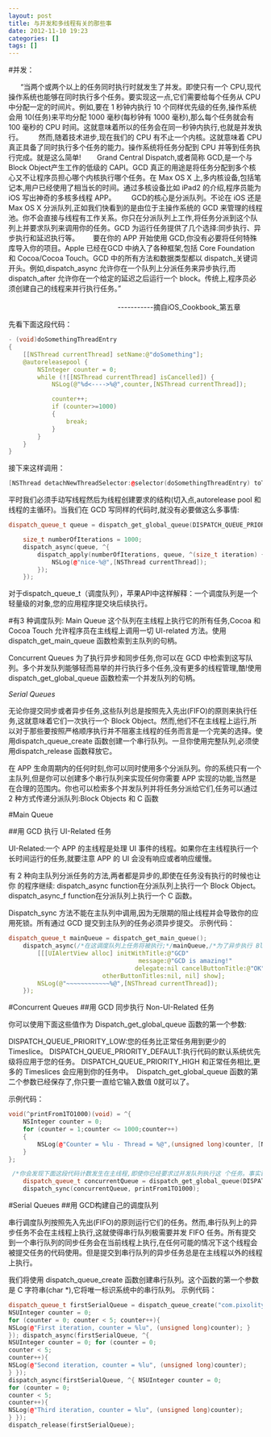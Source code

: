 ```yaml
---
layout: post
title: 与并发和多线程有关的那些事
date: 2012-11-10 19:23
categories: []
tags: []
---
```

#并发：

      “当两个或两个以上的任务同时执行时就发生了并发。即使只有一个 CPU,现代操作系统也能够在同时执行多个任务。要实现这一点,它们需要给每个任务从 CPU 中分配一定的时间片。例如,要在 1 秒钟内执行 10 个同样优先级的任务,操作系统会用 10(任务)来平均分配 1000 毫秒(每秒钟有 1000 毫秒),那么每个任务就会有
 100 毫秒的 CPU 时间。这就意味着所以的任务会在同一秒钟内执行,也就是并发执行。
       然而,随着技术进步,现在我们的 CPU 有不止一个内核。这就意味着 CPU 真正具备了同时执行多个任务的能力。操作系统将任务分配到 CPU 并等到任务执行完成。就是这么简单!
       Grand Central Dispatch,或者简称 GCD,是一个与 Block Object产生工作的低级的 CAPI。GCD 真正的用途是将任务分配到多个核心又不让程序员担心哪个内核执行哪个任务。在 Max OS X 上,多内核设备,包括笔记本,用户已经使用了相当长的时间。通过多核设备比如
 iPad2 的介绍,程序员能为 iOS 写出神奇的多核多线程 APP。
       GCD的核心是分派队列。不论在 iOS 还是 Max OS X 分派队列,正如我们快看到的是由位于主操作系统的 GCD 来管理的线程池。你不会直接与线程有工作关系。你只在分派队列上工作,将任务分派到这个队列上并要求队列来调用你的任务。GCD 为运行任务提供了几个选择:同步执行、异步执行和延迟执行等。
      要在你的 APP 开始使用 GCD,你没有必要将任何特殊库导入你的项目。Apple 已经在GCD 中纳入了各种框架,包括 Core Foundation 和 Cocoa/Cocoa Touch。GCD 中的所有方法和数据类型都以 dispatch_关键词开头。例如,dispatch_async 允许你在一个队列上分派任务来异步执行,而
 dispatch_after 允许你在一个给定的延迟之后运行一个 block。传统上,程序员必须创建自己的线程来并行执行任务。”
                                                                                                                                                                                      
 -----------摘自iOS_Cookbook_第五章

先看下面这段代码：


```cpp
- (void)doSomethingThreadEntry
{
    [[NSThread currentThread] setName:@"doSomething"];
    @autoreleasepool {
        NSInteger counter = 0;
        while (![[NSThread currentThread] isCancelled]) {
            NSLog(@"%d<---->%@",counter,[NSThread currentThread]);

            counter++;
            if (counter>=1000)
            {
                break;
            }
        }
    }
}
```



接下来这样调用：


```cpp
[NSThread detachNewThreadSelector:@selector(doSomethingThreadEntry) toTarget:self withObject:nil];
```



平时我们必须手动写线程然后为线程创建要求的结构(切入点,autorelease pool 和线程的主循环)。当我们在 GCD 写同样的代码时,就没有必要做这么多事情:



```cpp
dispatch_queue_t queue = dispatch_get_global_queue(DISPATCH_QUEUE_PRIORITY_DEFAULT, 0);

    size_t numberOfIterations = 1000;
    dispatch_async(queue, ^{
        dispatch_apply(numberOfIterations, queue, ^(size_t iteration) {
            NSLog(@"nice-%@",[NSThread currentThread]);
        });
    });
```


对于dispatch_queue_t（调度队列），苹果API中这样解释：一个调度队列是一个轻量级的对象,您的应用程序提交块后续执行。

#有3 种调度队列:
Main Queue
这个队列在主线程上执行它的所有任务,Cocoa 和 Cocoa Touch 允许程序员在主线程上调用一切 UI-related 方法。使用 dispatch_get_main_queue 函数检索到主队列的句柄。

Concurrent Queues
为了执行异步和同步任务,你可以在 GCD 中检索到这写队列。多个并发队列能够轻而易举的并行执行多个任务,没有更多的线程管理,酷!使用 dispatch_get_global_queue 函数检索一个并发队列的句柄。


*Serial Queues*

无论你提交同步或者异步任务,这些队列总是按照先入先出(FIFO)的原则来执行任务,这就意味着它们一次执行一个 Block Object。然而,他们不在主线程上运行,所以对于那些要按照严格顺序执行并不阻塞主线程的任务而言是一个完美的选择。使用dispatch_queue_create 函数创建一个串行队列。一旦你使用完整队列,必须使用dispatch_release
 函数释放它。

在 APP 生命周期内的任何时刻,你可以同时使用多个分派队列。你的系统只有一个主队列,但是你可以创建多个串行队列来实现任何你需要 APP 实现的功能,当然是在合理的范围内。你也可以检索多个并发队列并将任务分派给它们,任务可以通过 2 种方式传递分派队列:Block Objects 和 C 函数


#Main Queue

##用 GCD 执行 UI-Related 任务

UI-Related:一个 APP 的主线程是处理 UI 事件的线程。如果你在主线程执行一个长时间运行的任务,就要注意 APP 的 UI 会没有响应或者响应缓慢。

有 2 种向主队列分派任务的方法,两者都是异步的,即使在任务没有执行的时候也让你
的程序继续:
dispatch_async function在分派队列上执行一个 Block Object。
dispatch_async_f function在分派队列上执行一个 C 函数。

Dispatch_sync 方法不能在主队列中调用,因为无限期的阻止线程并会导致你的应用死锁。所有通过 GCD 提交到主队列的任务必须异步提交。
示例代码：


```cpp
dispatch_queue_t mainQueue = dispatch_get_main_queue();
    dispatch_async(/*在这调度队列上任务将被执行;*/mainQueue,/*为了异步执行 Block Object 会被发送到调度队列*/ ^{
        [[[UIAlertView alloc] initWithTitle:@"GCD"
                                    message:@"GCD is amazing!"
                                   delegate:nil cancelButtonTitle:@"OK"
                          otherButtonTitles:nil, nil] show];
        NSLog(@"~~~~~~~~~~~~%@",[NSThread currentThread]);
    });
```







#Concurrent Queues
##用 GCD 同步执行 Non-UI-Related 任务

你可以使用下面这些值作为 Dispatch_get_global_queue 函数的第一个参数:

DISPATCH_QUEUE_PRIORITY_LOW:您的任务比正常任务用到更少的 Timeslice。
DISPATCH_QUEUE_PRIORITY_DEFAULT:执行代码的默认系统优先级将应用于您的任务。
DISPATCH_QUEUE_PRIORITY_HIGH 和正常任务相比,更多的 Timeslices 会应用到你的任务中。
 Dispatch_get_global_queue 函数的第二个参数已经保存了,你只要一直给它输入数值 0就可以了。


示例代码：



```cpp
void(^printFrom1TO1000)(void) = ^{
    NSInteger counter = 0;
    for (counter = 1;counter <= 1000;counter++)
    {
        NSLog(@"Counter = %lu - Thread = %@",(unsigned long)counter, [NSThread currentThread]);
    }
};
```




```cpp
 /*你会发现下面这段代码计数发生在主线程,即使你已经要求过并发队列执行这 个任务。事实证明这是 GCD 的优化。Dispatch_sync 函数将使用当前线程——你分配任务 时使用的线程——任何可能的情况下,作为优化的一部分会被编程到 GCD。*/
    dispatch_queue_t concurrentQueue = dispatch_get_global_queue(DISPATCH_QUEUE_PRIORITY_DEFAULT, 0);
    dispatch_sync(concurrentQueue, printFrom1TO1000);
```



#Serial Queues
##用 GCD构建自己的调度队列

串行调度队列按照先入先出(FIFO)的原则运行它们的任务。然而,串行队列上的异步任务不会在主线程上执行,这就使得串行队列极需要并发 FIFO 任务。所有提交到一个串行队列的同步任务会在当前线程上执行,在任何可能的情况下这个线程会被提交任务的代码使用。但是提交到串行队列的异步任务总是在主线程以外的线程上执行。

我们将使用 dispatch_queue_create 函数创建串行队列。这个函数的第一个参数是 C 字符串(char *),它将唯一标识系统中的串行队列。
示例代码：


```cpp
dispatch_queue_t firstSerialQueue = dispatch_queue_create("com.pixolity.GCD.serialQueue1", 0); dispatch_async(firstSerialQueue, ^{
NSUInteger counter = 0;
for (counter = 0; counter < 5; counter++){
NSLog(@"First iteration, counter = %lu", (unsigned long)counter); }
}); dispatch_async(firstSerialQueue, ^{
NSUInteger counter = 0; for (counter = 0;
counter < 5;
counter++){
NSLog(@"Second iteration, counter = %lu", (unsigned long)counter);
} });
dispatch_async(firstSerialQueue, ^{ NSUInteger counter = 0;
for (counter = 0;
counter < 5;
counter++){
NSLog(@"Third iteration, counter = %lu", (unsigned long)counter);
} });
dispatch_release(firstSerialQueue);
```
